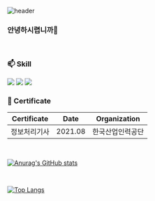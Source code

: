 ![header](https://capsule-render.vercel.app/api?type=slice&color=auto&height=300&section=header&text=HELLO&fontAlignY=20&desc=I'm%20JYANSOONY&descAlignY=40&rotate=20&fontSize=90)

### 안녕하시렵니까🤗

<br>

### 📫 Skill  
  <!-- 자바 -->
  <img src="https://img.shields.io/badge/-Java-007396.svg?logo=java&logoColor=white">
  <!-- 자바스크립트 -->
  <img src="https://img.shields.io/badge/-JavaScript-F7DF1E.svg?logo=javascript&logoColor=white">
  <!-- React.js -->
  <img src="https://img.shields.io/badge/-React-61DAFB.svg?logo=react&logoColor=white">
  
<br>

### 📖 Certificate

|Certificate|Date|Organization|
|:---:|:---:|:---:|
|정보처리기사|2021.08|한국산업인력공단|

<br>

[![Anurag's GitHub stats](https://github-readme-stats.vercel.app/api?username=JYANSOONY&theme=buefy&show_icons=true)](https://github.com/JYANSOONY/github-readme-stats)

<br>

[![Top Langs](https://github-readme-stats.vercel.app/api/top-langs/?username=JYANSOONY&langs_count=8)](https://github.com/JYANSOONY/github-readme-stats)

<br>

<!--
**JYANSOONY/JYANSOONY** is a ✨ _special_ ✨ repository because its `README.md` (this file) appears on your GitHub profile.

Here are some ideas to get you started:

- 🔭 I’m currently working on ...
- 🌱 I’m currently learning ...
- 👯 I’m looking to collaborate on ...
- 🤔 I’m looking for help with ...
- 💬 Ask me about ...
- 📫 How to reach me: ...
- 😄 Pronouns: ...
- ⚡ Fun fact: ...
-->
